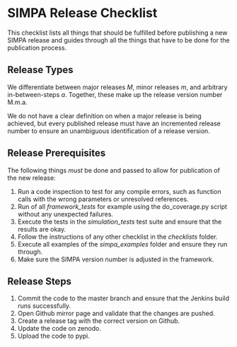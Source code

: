# SIMPA Release Checklist

This checklist lists all things that should be fulfilled before publishing
a new SIMPA release and guides through all the things that have to be done
for the publication process.

## Release Types

We differentiate between major releases *M*, minor releases *m*, and
arbitrary in-between-steps *a*. Together, these make up the release
version number M.m.a.

We do not have a clear definition on when a major release is being
achieved, but every published release must have an incremented
release number to ensure an unambiguous identification of a release
version.

## Release Prerequisites

The following things *must* be done and passed to allow for publication
of the new release:

1. Run a code inspection to test for any compile errors, such as
   function calls with the wrong parameters or unresolved references.
2. Run of all *framework_tests* for example using the do_coverage.py
   script without any unexpected failures.
3. Execute the tests in the *simulation_tests* test suite and ensure
   that the results are okay.
4. Follow the instructions of any other checklist in the *checklists*
   folder.
5. Execute all examples of the *simpa_examples* folder and ensure
   they run through.
6. Make sure the SIMPA version number is adjusted in the framework.   

## Release Steps

1. Commit the code to the master branch and ensure that the Jenkins
build runs successfully.
2. Open Github mirror page and validate that the  changes are pushed.
3. Create a release tag with the correct version on Github.
4. Update the code on zenodo.
5. Upload the code to pypi.
      